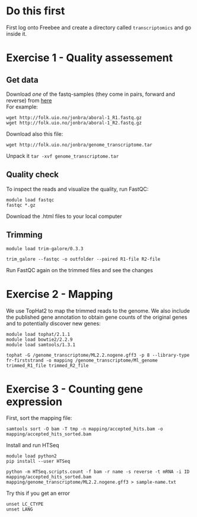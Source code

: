 
# Do this first
First log onto Freebee and create a directory called `transcriptomics` and go inside it.

# Exercise 1 - Quality assessement

## Get data

Download _one_ of the fastq-samples (they come in pairs, forward and reverse) from [here](http://folk.uio.no/jonbra/)  
For example:

```
wget http://folk.uio.no/jonbra/aboral-1_R1.fastq.gz  
wget http://folk.uio.no/jonbra/aboral-1_R2.fastq.gz
```

Download also this file:

`wget http://folk.uio.no/jonbra/genome_transcriptome.tar`

Unpack it
`tar -xvf genome_transcriptome.tar`  

## Quality check  
To inspect the reads and visualize the quality, run FastQC:  

```
module load fastqc
fastqc *.gz
```  

Download the .html files to your local computer

## Trimming

```
module load trim-galore/0.3.3

trim_galore --fastqc -o outfolder --paired R1-file R2-file
```

Run FastQC again on the trimmed files and see the changes

# Exercise 2 - Mapping  
We use TopHat2 to map the trimmed reads to the genome. We also include the published gene annotation to obtain gene counts of the original genes and to potentially discover new genes:  

```
module load tophat/2.1.1
module load bowtie2/2.2.9
module load samtools/1.3.1

tophat -G /genome_transcriptome/ML2.2.nogene.gff3 -p 8 --library-type fr-firststrand -o mapping /genome_transcriptome/Ml_genome trimmed_R1_file trimmed_R2_file
```

# Exercise 3 - Counting gene expression

First, sort the mapping file:

`samtools sort -O bam -T tmp -n mapping/accepted_hits.bam -o mapping/accepted_hits_sorted.bam`

Install and run HTSeq

```
module load python2
pip install --user HTSeq

python -m HTSeq.scripts.count -f bam -r name -s reverse -t mRNA -i ID mapping/accepted_hits_sorted.bam mapping/genome_transcriptome/ML2.2.nogene.gff3 > sample-name.txt
```

Try this if you get an error

```
unset LC_CTYPE
unset LANG
```
